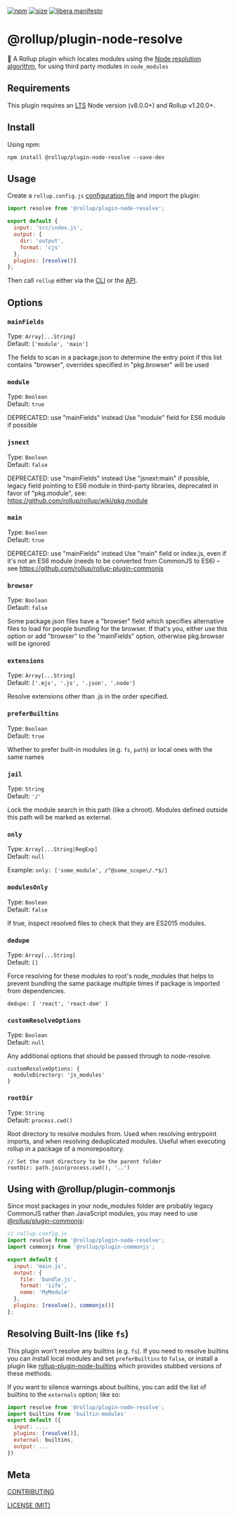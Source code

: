 [npm]: https://img.shields.io/npm/v/@rollup/plugin-node-resolve
[npm-url]: https://www.npmjs.com/package/@rollup/plugin-node-resolve
[size]: https://packagephobia.now.sh/badge?p=@rollup/plugin-node-resolve
[size-url]: https://packagephobia.now.sh/result?p=@rollup/plugin-node-resolve

[![npm][npm]][npm-url]
[![size][size]][size-url]
[![libera manifesto](https://img.shields.io/badge/libera-manifesto-lightgrey.svg)](https://liberamanifesto.com)

# @rollup/plugin-node-resolve

🍣 A Rollup plugin which locates modules using the [Node resolution algorithm](https://nodejs.org/api/modules.html#modules_all_together), for using third party modules in `node_modules`

## Requirements

This plugin requires an [LTS](https://github.com/nodejs/Release) Node version (v8.0.0+) and Rollup v1.20.0+.

## Install

Using npm:

```console
npm install @rollup/plugin-node-resolve --save-dev
```

## Usage

Create a `rollup.config.js` [configuration file](https://www.rollupjs.org/guide/en/#configuration-files) and import the plugin:

```js
import resolve from '@rollup/plugin-node-resolve';

export default {
  input: 'src/index.js',
  output: {
    dir: 'output',
    format: 'cjs'
  },
  plugins: [resolve()]
};
```

Then call `rollup` either via the [CLI](https://www.rollupjs.org/guide/en/#command-line-reference) or the [API](https://www.rollupjs.org/guide/en/#javascript-api).

## Options

### `mainFields`

Type: `Array[...String]`<br>
Default: `['module', 'main']`

The fields to scan in a package.json to determine the entry point if this list contains "browser", overrides specified in "pkg.browser" will be used

### `module`

Type: `Boolean`<br>
Default: `true`

DEPRECATED: use "mainFields" instead
Use "module" field for ES6 module if possible

### `jsnext`

Type: `Boolean`<br>
Default: `false`

DEPRECATED: use "mainFields" instead
Use "jsnext:main" if possible, legacy field pointing to ES6 module in third-party libraries, deprecated in favor of "pkg.module", see: https://github.com/rollup/rollup/wiki/pkg.module

### `main`

Type: `Boolean`<br>
Default: `true`

DEPRECATED: use "mainFields" instead
Use "main" field or index.js, even if it's not an ES6 module (needs to be converted from CommonJS to ES6) – see https://github.com/rollup/rollup-plugin-commonjs

### `browser`

Type: `Boolean`<br>
Default: `false`

Some package.json files have a "browser" field which specifies alternative files to load for people bundling for the browser. If that's you, either use this option or add "browser" to the "mainFields" option, otherwise pkg.browser will be ignored

### `extensions`

Type: `Array[...String]`<br>
Default: `['.mjs', '.js', '.json', '.node']`

Resolve extensions other than .js in the order specified.

### `preferBuiltins`

Type: `Boolean`<br>
Default: `true`

Whether to prefer built-in modules (e.g. `fs`, `path`) or local ones with the same names

### `jail`

Type: `String`<br>
Default: `'/'`

Lock the module search in this path (like a chroot). Modules defined outside this path will be marked as external.

### `only`

Type: `Array[...String|RegExp]`<br>
Default: `null`

Example: `only: ['some_module', /^@some_scope\/.*$/]`

### `modulesOnly`

Type: `Boolean`<br>
Default: `false`

If true, inspect resolved files to check that they are ES2015 modules.

### `dedupe`

Type: `Array[...String]`<br>
Default: `[]`

Force resolving for these modules to root's node_modules that helps to prevent bundling the same package multiple times if package is imported from dependencies.

```
dedupe: [ 'react', 'react-dom' ]
```

### `customResolveOptions`

Type: `Boolean`<br>
Default: `null`

Any additional options that should be passed through to node-resolve.

```
customResolveOptions: {
  moduleDirectory: 'js_modules'
}
```

### `rootDir`

Type: `String`<br>
Default: `process.cwd()`

Root directory to resolve modules from. Used when resolving entrypoint imports, and when resolving deduplicated modules. Useful when executing rollup in a package of a monorepository.

```
// Set the root directory to be the parent folder
rootDir: path.join(process.cwd(), '..')
```

## Using with @rollup/plugin-commonjs

Since most packages in your node_modules folder are probably legacy CommonJS rather than JavaScript modules, you may need to use [@rollup/plugin-commonjs](https://github.com/rollup/plugins/packages/commonjs):

```js
// rollup.config.js
import resolve from '@rollup/plugin-node-resolve';
import commonjs from '@rollup/plugin-commonjs';

export default {
  input: 'main.js',
  output: {
    file: 'bundle.js',
    format: 'iife',
    name: 'MyModule'
  },
  plugins: [resolve(), commonjs()]
};
```

## Resolving Built-Ins (like `fs`)

This plugin won't resolve any builtins (e.g. `fs`). If you need to resolve builtins you can install local modules and set `preferBuiltins` to `false`, or install a plugin like [rollup-plugin-node-builtins](https://github.com/calvinmetcalf/rollup-plugin-node-builtins) which provides stubbed versions of these methods.

If you want to silence warnings about builtins, you can add the list of builtins to the `externals` option; like so:

```js
import resolve from '@rollup/plugin-node-resolve';
import builtins from 'builtin-modules'
export default ({
  input: ...,
  plugins: [resolve()],
  external: builtins,
  output: ...
})
```

## Meta

[CONTRIBUTING](/.github/CONTRIBUTING.md)

[LICENSE (MIT)](/LICENSE)
